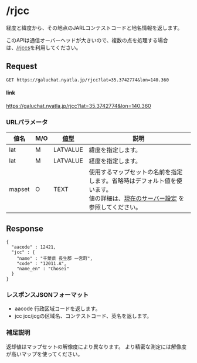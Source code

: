 # /rjcc

経度と緯度から、その地点のJARLコンテストコードと地名情報を返します。

このAPIは通信オーバーヘッドが大きいので、複数の点を処理する場合は、[/rjccs](./rjccs.md)を利用してください。


## Request

```
GET https://galuchat.nyatla.jp/rjcc?lat=35.3742774&lon=140.360
```
#### link
https://galuchat.nyatla.jp/rjcc?lat=35.3742774&lon=140.360

### URLパラメータ

|値名|M/O|[値型](../valuetype.md)|説明|
|--|--|--|--|
|lat|M|LATVALUE|緯度を指定します。|
|lat|M|LATVALUE|経度を指定します。|
|mapset|O|TEXT|使用するマップセットの名前を指定します。省略時はデフォルト値を使います。<br/>値の詳細は、[現在のサーバー設定](../current_setting.md) を参照してください。|


## Response
```
{
  "aacode" : 12421,
  "jcc" : {
    "name" : "千葉県 長生郡 一宮町",
    "code" : "12011.A",
    "name_en" : "Chosei"
  }
}
```



### レスポンスJSONフォーマット

- aacode 行政区域コードを返します。
- jcc jcc/jcgの区域名、コンテストコード、英名を返します。

### 補足説明

返却値はマップセットの解像度により異なります。
より精密な測定には解像度が高いマップを使ってください。



